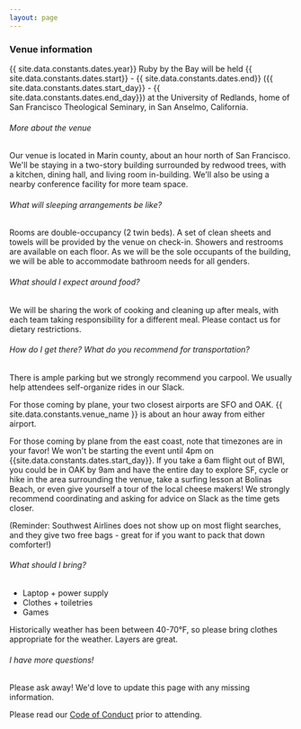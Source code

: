 ```yaml
---
layout: page
---
```


### Venue information

{{ site.data.constants.dates.year}} Ruby by the Bay will be held {{ site.data.constants.dates.start}} - {{ site.data.constants.dates.end}} ({{ site.data.constants.dates.start_day}} - {{ site.data.constants.dates.end_day}}) at the University of Redlands, home of San Francisco Theological Seminary, in San Anselmo, California.

###### More about the venue
Our venue is located in Marin county, about an hour north of San Francisco.  We'll be staying in a two-story building surrounded by redwood trees, with a kitchen, dining hall, and living room in-building.  We'll also be using a nearby conference facility for more team space.

###### What will sleeping arrangements be like?

Rooms are double-occupancy (2 twin beds).  A set of clean sheets and towels will be provided by the venue on check-in.  Showers and restrooms are available on each floor.  As we will be the sole occupants of the building, we will be able to accommodate bathroom needs for all genders.

###### What should I expect around food?

We will be sharing the work of cooking and cleaning up after meals, with each team taking responsibility for a different meal.  Please contact us for dietary restrictions.

###### How do I get there? What do you recommend for transportation?

There is ample parking but we strongly recommend you carpool. We usually help attendees self-organize rides in our Slack.

For those coming by plane, your two closest airports are SFO and OAK. {{ site.data.constants.venue_name }} is about an hour away from either airport.

For those coming by plane from the east coast, note that timezones are in your favor! We won't be starting the event until 4pm on {{site.data.constants.dates.start_day}}. If you take a 6am flight out of BWI, you could be in OAK by 9am and have the entire day to explore SF, cycle or hike in the area surrounding the venue, take a surfing lesson at Bolinas Beach, or even give yourself a tour of the local cheese makers! We strongly recommend coordinating and asking for advice on Slack as the time gets closer.

(Reminder: Southwest Airlines does not show up on most flight searches, and they give two free bags - great for if you want to pack that down comforter!)

###### What should I bring?

- Laptop + power supply
- Clothes + toiletries
- Games

Historically weather has been between 40-70°F, so please bring clothes appropriate for the weather. Layers are great.

###### I have more questions!

Please ask away! We'd love to update this page with any missing information.

Please read our [Code of Conduct](/coc.html) prior to attending.
